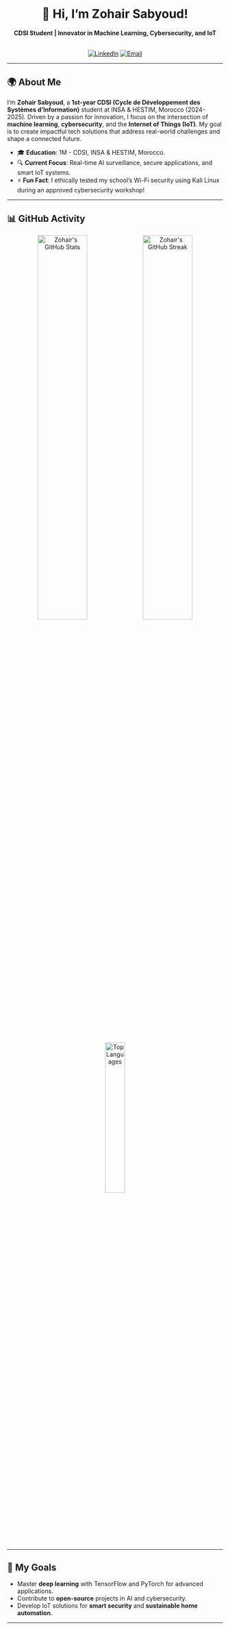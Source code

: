 <div align="center">
  <h1>👋 Hi, I’m Zohair Sabyoud!</h1>
  <p><strong>CDSI Student | Innovator in Machine Learning, Cybersecurity, and IoT</strong></p>
  <br>
  <a href="https://www.linkedin.com/in/sabyoud-zohair-a5635920a/"><img src="https://img.shields.io/badge/LinkedIn-0077B5?style=flat-square&logo=linkedin&logoColor=white" alt="LinkedIn"/></a>
  <a href="mailto:sabyoudzo@gmail.com"><img src="https://img.shields.io/badge/Email-D14836?style=flat-square&logo=gmail&logoColor=white" alt="Email"/></a>
</div>

---

## 🌍 About Me
I’m **Zohair Sabyoud**, a **1st-year CDSI (Cycle de Développement des Systèmes d’Information)** student at INSA & HESTIM, Morocco (2024-2025). Driven by a passion for innovation, I focus on the intersection of **machine learning**, **cybersecurity**, and the **Internet of Things (IoT)**. My goal is to create impactful tech solutions that address real-world challenges and shape a connected future.

- 🎓 **Education**: 1M - CDSI, INSA & HESTIM, Morocco.
- 🔍 **Current Focus**: Real-time AI surveillance, secure applications, and smart IoT systems.
- ⚡ **Fun Fact**: I ethically tested my school’s Wi-Fi security using Kali Linux during an approved cybersecurity workshop!

---

## 📊 GitHub Activity
<p align="center">
  <img src="https://github-readme-stats.vercel.app/api?username=ZouhairSA&show_icons=true&theme=tokyonight&hide_border=true&count_private=true" alt="Zohair's GitHub Stats" width="48%"/>
  <img src="https://github-readme-streak-stats.herokuapp.com/?user=ZouhairSA&theme=tokyonight&hide_border=true" alt="Zohair's GitHub Streak" width="48%"/>
</p>
<p align="center">
  <img src="https://github-readme-stats.vercel.app/api/top-langs/?username=ZouhairSA&layout=compact&theme=tokyonight&hide_border=true" alt="Top Languages" width="30%"/>
</p>

---

## 🌟 My Goals
- Master **deep learning** with TensorFlow and PyTorch for advanced applications.
- Contribute to **open-source** projects in AI and cybersecurity.
- Develop IoT solutions for **smart security** and **sustainable home automation**.

---
